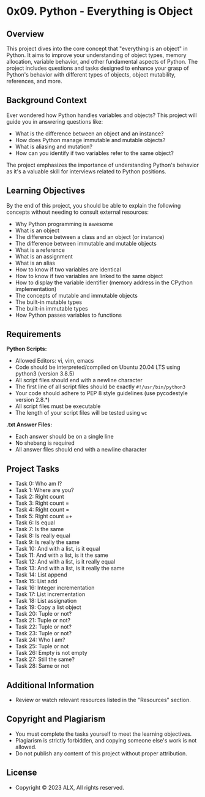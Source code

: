 # 0x09. Python - Everything is Object

## Overview

This project dives into the core concept that "everything is an object" in Python. It aims to improve your understanding of object types, memory allocation, variable behavior, and other fundamental aspects of Python. The project includes questions and tasks designed to enhance your grasp of Python's behavior with different types of objects, object mutability, references, and more.

## Background Context

Ever wondered how Python handles variables and objects? This project will guide you in answering questions like:

- What is the difference between an object and an instance?
- How does Python manage immutable and mutable objects?
- What is aliasing and mutation?
- How can you identify if two variables refer to the same object?

The project emphasizes the importance of understanding Python's behavior as it's a valuable skill for interviews related to Python positions.

## Learning Objectives

By the end of this project, you should be able to explain the following concepts without needing to consult external resources:

- Why Python programming is awesome
- What is an object
- The difference between a class and an object (or instance)
- The difference between immutable and mutable objects
- What is a reference
- What is an assignment
- What is an alias
- How to know if two variables are identical
- How to know if two variables are linked to the same object
- How to display the variable identifier (memory address in the CPython implementation)
- The concepts of mutable and immutable objects
- The built-in mutable types
- The built-in immutable types
- How Python passes variables to functions

## Requirements

**Python Scripts:**

- Allowed Editors: vi, vim, emacs
- Code should be interpreted/compiled on Ubuntu 20.04 LTS using python3 (version 3.8.5)
- All script files should end with a newline character
- The first line of all script files should be exactly `#!/usr/bin/python3`
- Your code should adhere to PEP 8 style guidelines (use pycodestyle version 2.8.*)
- All script files must be executable
- The length of your script files will be tested using `wc`

**.txt Answer Files:**

- Each answer should be on a single line
- No shebang is required
- All answer files should end with a newline character

## Project Tasks

- Task 0: Who am I?
- Task 1: Where are you?
- Task 2: Right count
- Task 3: Right count =
- Task 4: Right count =
- Task 5: Right count =+
- Task 6: Is equal
- Task 7: Is the same
- Task 8: Is really equal
- Task 9: Is really the same
- Task 10: And with a list, is it equal
- Task 11: And with a list, is it the same
- Task 12: And with a list, is it really equal
- Task 13: And with a list, is it really the same
- Task 14: List append
- Task 15: List add
- Task 16: Integer incrementation
- Task 17: List incrementation
- Task 18: List assignation
- Task 19: Copy a list object
- Task 20: Tuple or not?
- Task 21: Tuple or not?
- Task 22: Tuple or not?
- Task 23: Tuple or not?
- Task 24: Who I am?
- Task 25: Tuple or not
- Task 26: Empty is not empty
- Task 27: Still the same?
- Task 28: Same or not

## Additional Information

- Review or watch relevant resources listed in the "Resources" section.

## Copyright and Plagiarism

- You must complete the tasks yourself to meet the learning objectives.
- Plagiarism is strictly forbidden, and copying someone else's work is not allowed.
- Do not publish any content of this project without proper attribution.

## License

- Copyright © 2023 ALX, All rights reserved.
